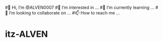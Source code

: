 #👋 Hi, I’m @ALVEN0007
#👀 I’m interested in ...
#🌱 I’m currently learning ...
#💞️ I’m looking to collaborate on ...
#📫 How to reach me ...





# itz-ALVEN
